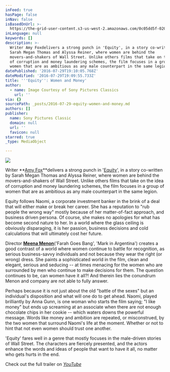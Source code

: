 ```yaml
---
inFeed: true
hasPage: false
inNav: false
isBasedOnUrl: >-
  https://the-grid-user-content.s3-us-west-2.amazonaws.com/0c05dd5f-0200-4d0f-b880-6b18c72cc9cc.jpg
inLanguage: null
keywords: []
description: >-
  Writer Amy Foxdelivers a strong punch in 'Equity', in a story co-written by
  Sarah Megan Thomas and Alyssa Reiner, where women are behind the
  movers-and-shakers of Wall Street. Unlike others films that take on the idea
  of corruption and money laundering schemes, the film focuses in a group of
  women that are as ambitious as any male counterpart in the same legion.
datePublished: '2016-07-29T19:10:05.768Z'
dateModified: '2016-07-29T19:09:55.733Z'
title: '''Equity'': Women and Money'
author:
  - name: Image Courtesy of Sony Pictures Classics
    url: ''
via: {}
sourcePath: _posts/2016-07-29-equity-women-and-money.md
authors: []
publisher:
  name: Sony Pictures Classic
  domain: null
  url: ''
  favicon: null
starred: true
_type: MediaObject

---
```

![](https://the-grid-user-content.s3-us-west-2.amazonaws.com/0c05dd5f-0200-4d0f-b880-6b18c72cc9cc.jpg)

Writer **[Amy Fox][0]**delivers a strong punch in '[Equity][1]', in a story co-written by Sarah Megan Thomas and Alyssa Reiner, where women are behind the movers-and-shakers of Wall Street. Unlike others films that take on the idea of corruption and money laundering schemes, the film focuses in a group of women that are as ambitious as any male counterpart in the same legion.

Equity follows Naomi, a corporate investment banker in the brink of a deal that will either make or break her career. She has a reputation to "rub people the wrong way" mostly because of her matter-of-fact approach, and business driven persona. Of course, she makes no apologies for what has become second nature to her. In a world where the glass ceiling is obviously disparaging, it is her passion, business decisions and cold calculations that will ultimately cost her future.

Director **[Meena Menon][2]**('Farah Goes Bang', 'Mark in Argentina') creates a good contrast of a world where women continue to battle for recognition, as serious business-savvy individuals and not because they wear the right (or wrong) dress. She paints a sophisticated world in the film, clean and elegant, serious and seducing -- at times menacing for the women who are surrounded by men who continue to make decisions for them. The question continues to be, can women have it all?! And therein lies the conundrum Menon and company are not able to fully answer.

Perhaps because it is not just about the old "battle of the sexes" but an individual's disposition and what will one do to get ahead. Naomi, played brilliantly by Anna Gunn, is one woman who starts the film saying; "I like money" but ends up screaming at an associate when there are not enough chocolate chips in her cookie -- which waters downs the powerful message. Words like money and ambition are repeated, or misconstrued, by the two women that surround Naomi's life at the moment. Whether or not to hint that not even women should trust one another.

'Equity' fares well in a genre that mostly focuses in the male-driven stories of Wall Street. The characters are fiercely presented, and the actors enhance the words and ideas of people that want to have it all, no matter who gets hurts in the end.

Check out the full trailer on _[YouTube][3]_

[0]: http://www.imdb.com/name/nm1470084/?ref_=fn_al_nm_1
[1]: https://app.thegrid.io/posts/ab2515eb-dbf7-4b90-ac50-743a2f17295e/sonyclassics.com/equity
[2]: http://www.imdb.com/name/nm3652021/
[3]: https://www.youtube.com/watch?v=Xg2TSp5tJy4